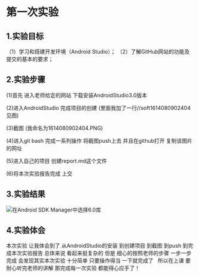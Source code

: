 # 第一次实验

## 1.实验目标
（1）学习和搭建开发环境（Android Studio）；
（2）了解GitHub网站的功能及提交的基本的要求；

## 2.实验步骤
(1)首先 进入老师给定的网站 下载安装AndroidStudio3.0版本

(2)进入AndroidStudio 完成项目的创建 (里面我加了一行//soft1614080902404 见图) 

(3)截图 (我命名为1614080902404.PNG)

(4)进入git bash 完成一系列操作 将截图push上去 并且在github打开 复制该图片的网址

(5)进入自己的项目 创建report.md这个文件

(6)将本次实验报告完成 上交

## 3.实验结果
![在Android SDK Manager中选择6.0库](https://github.com/Beinglzb/android-labs-2018/blob/master/soft1614080902404/soft1614080902404.PNG.png)
## 4.实验体会
本次实验 让我体会到了 从AndroidStudio的安装 到创建项目 到截图  到push 到完成本次实验报告 
总体来说 看起来挺复杂的 
但是 细心的按照老师的步骤 一步一步完成 
会发现其实本次实验 十分简单 只要操作得当 一下就完成了  
所以在上课  要耐心听完老师的讲解 那完成每一次实验  都能得心应手了！
